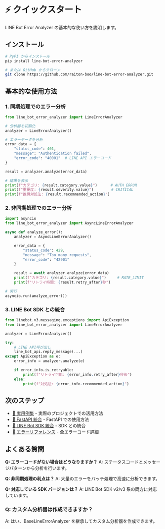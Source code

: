 # ⚡ クイックスタート

LINE Bot Error Analyzer の基本的な使い方を説明します。

## インストール

```bash
# PyPI からインストール
pip install line-bot-error-analyzer

# または GitHub からクローン
git clone https://github.com/raiton-boo/line-bot-error-analyzer.git
```

## 基本的な使用方法

### 1. 同期処理でのエラー分析

```python
from line_bot_error_analyzer import LineErrorAnalyzer

# 分析器を初期化
analyzer = LineErrorAnalyzer()

# エラーデータを分析
error_data = {
    "status_code": 401,
    "message": "Authentication failed",
    "error_code": "40001"  # LINE API エラーコード
}

result = analyzer.analyze(error_data)

# 結果を表示
print(f"カテゴリ: {result.category.value}")      # AUTH_ERROR
print(f"重要度: {result.severity.value}")        # CRITICAL
print(f"推奨対処法: {result.recommended_action}")
```

### 2. 非同期処理でのエラー分析

```python
import asyncio
from line_bot_error_analyzer import AsyncLineErrorAnalyzer

async def analyze_error():
    analyzer = AsyncLineErrorAnalyzer()

    error_data = {
        "status_code": 429,
        "message": "Too many requests",
        "error_code": "42901"
    }

    result = await analyzer.analyze(error_data)
    print(f"カテゴリ: {result.category.value}")     # RATE_LIMIT
    print(f"リトライ時間: {result.retry_after}秒")

# 実行
asyncio.run(analyze_error())
```

### 3. LINE Bot SDK との統合

```python
from linebot.v3.messaging.exceptions import ApiException
from line_bot_error_analyzer import LineErrorAnalyzer

analyzer = LineErrorAnalyzer()

try:
    # LINE API呼び出し
    line_bot_api.reply_message(...)
except ApiException as e:
    error_info = analyzer.analyze(e)

    if error_info.is_retryable:
        print(f"リトライ可能: {error_info.retry_after}秒後")
    else:
        print(f"対処法: {error_info.recommended_action}")
```

## 次のステップ

- [🎯 実用例集](examples/) - 実際のプロジェクトでの活用方法
- [🚀 FastAPI 統合](integration/fastapi.md) - FastAPI での使用方法
- [📡 LINE Bot SDK 統合](integration/line_sdk.md) - SDK との統合
- [🐛 エラーリファレンス](errors/line_api_codes.md) - 全エラーコード詳細

## よくある質問

**Q: エラーコードがない場合はどうなりますか？**
A: ステータスコードとメッセージパターンから分析を行います。

**Q: 非同期処理の利点は？**
A: 大量のエラーをバッチ処理で高速に分析できます。

**Q: 対応している SDK バージョンは？**
A: LINE Bot SDK v2/v3 系の両方に対応しています。

### Q: カスタム分析器は作成できますか？

A: はい、BaseLineErrorAnalyzer を継承してカスタム分析器を作成できます。
